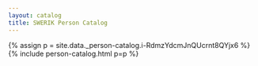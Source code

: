 ```yaml
---
layout: catalog
title: SWERIK Person Catalog
---
```

{% assign p = site.data._person-catalog.i-RdmzYdcmJnQUcrnt8QYjx6 %}
{% include person-catalog.html p=p %}

